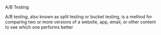 A/B Testing

A/B testing, also known as split testing or bucket testing, is a method for comparing two or more versions of a website, app, email, or other content to see which one performs better

